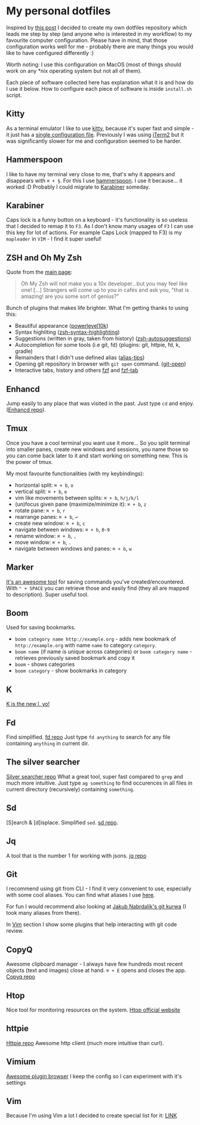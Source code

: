 # My personal dotfiles

Inspired by [this post](http://iamnotmyself.com/2020/11/10/your-terminal-and-you-dotfiles/) I decided to create my own dotfiles repository which leads me step by step (and anyone who is interested in my workflow) to my favourite computer configuration. Please have in mind, that those configuration works well for me - probably there are many things you would like to have configured differently :)

Worth noting: I use this configuration on MacOS (most of things should work on any *nix operating system but not all of them).

Each piece of software collected here has explanation what it is and how do I use it below.
How to configure each piece of software is inside `install.sh` script.
 
## Kitty
As a terminal emulator I like to use [kitty](https://sw.kovidgoyal.net/kitty/), because it's super fast and simple - it just has a [single configuration file](./kitty/kitty.conf). Previously I was using [iTerm2](https://iterm2.com/) but it was significantly slower for me and configuration seemed to be harder.

## Hammerspoon
I like to have my terminal very close to me, that's why it appears and disappears with `⌘ + §`. For this I use [hammerspoon](https://www.hammerspoon.org/). I use it because... it worked :D Probably I could migrate to [Karabiner](https://github.com/pqrs-org/Karabiner-Elements) someday. 

## Karabiner
Caps lock is a funny button on a keyboard - it's functionality is so useless that I decided to remap it to `F3`. As I don't know many usages of `F3` I can use this key for lot of actions. For example Caps Lock (mapped to F3) is my `mapleader` in `VIM` - I find it super useful!

## ZSH and Oh My Zsh
Quote from the [main page](https://ohmyz.sh/#install):
> Oh My Zsh will not make you a 10x developer...but you may feel like one! [...] Strangers will come up to you in cafés and ask you, "that is amazing! are you some sort of genius?"

Bunch of plugins that makes life brighter.
What I'm getting thanks to using this:
- Beautiful appearance ([powerlevel10k](https://github.com/romkatv/powerlevel10k))
- Syntax highliting ([zsh-syntax-highlighting](https://github.com/zsh-users/zsh-syntax-highlighting))
- Suggestions (written in gray, taken from history) ([zsh-autosuggestions](https://github.com/zsh-users/zsh-autosuggestions))
- Autocompletion for some tools (i.e git, fd) (plugins: git, httpie, fd, k, gradle)
- Remainders that I didn't use defined alias ([alias-tips]())
- Opening git repository in browser with `git open` command. ([git-open](https://github.com/paulirish/git-open))
- Interactive tabs, history and others [fzf](https://github.com/junegunn/fzf) and [fzf-tab](https://github.com/Aloxaf/fzf-tab)

## Enhancd
Jump easily to any place that was visited in the past. Just type `cd` and enjoy. ([Enhancd repo](https://github.com/b4b4r07/enhancd)).

## Tmux
Once you have a cool terminal you want use it more... So you split terminal into smaller panes, create new windows and sessions, you name those so you can come back later to it and start working on something new. This is the power of tmux.

My most favourite functionalities (with my keybindings):
- horizontal split: `⌘ + b`, `o` 
- vertical split: `⌘ + b`, `e` 
- vim like movements between splits: `⌘ + b`, `h/j/k/l`
- (un)focus given pane (maximize/minimize it): `⌘ + b`, `z`
- rotate pane: `⌘ + b`, `r`
- rearrange panes: `⌘ + b`, `↩`
- create new window: `⌘ + b`, `c`
- navigate between windows: `⌘ + b`, `0-9`
- rename window: `⌘ + b`, `,`
- move window: `⌘ + b`, `.`
- navigate between windows and panes: `⌘ + b`, `w`

## Marker
[It's an awesome tool](https://github.com/pindexis/marker) for saving commands you've created/encountered. With `⌃ + SPACE` you can retrieve those and easily find (they all are mapped to description). Super useful tool.

## Boom
Used for saving bookmarks.
- `boom category name http://example.org` - adds new bookmark of `http://example.org` with name `name` to category `category`.
- `boom name` (if name is unique across categories) or `boom category name` - retrieves previously saved bookmark and copy it
- `boom` - shows categories
- `boom category` - show bookmarks in category

## K
[K is the new l, yo!](https://github.com/supercrabtree/k)

## Fd
Find simplified. [fd repo](https://github.com/sharkdp/fd)
Just type `fd anything` to search for any file containing `anything` in current dir.

## The silver searcher
[Silver searcher repo](https://github.com/ggreer/the_silver_searcher)
What a great tool, super fast compared to `grep` and much more intuitive. Just type `ag something` to find occurences in all files in current directory (recursively) containing `something`.

## Sd
[S]earch & [d]isplace.
Simplified `sed`. [sd repo](https://github.com/chmln/sd).

## Jq
A tool that is the number 1 for working with jsons. [jq repo](https://github.com/stedolan/jq)

## Git
I recommend using git from CLI - I find it very convenient to use, especially with some cool aliases. You can find what aliases I use [here](./git).

For fun I would recommend also looking at [Jakub Nabrdalik's git kurwa](https://github.com/jakubnabrdalik/gitkurwa) (I took many aliases from there).

In [Vim](#Vim) section I show some plugins that help interacting with git code review.

## CopyQ
Awesome clipboard manager - I always have few hundreds most recent objects (text and images) close at hand. `⌘ + E` opens and closes the app.
[Copyq repo](https://github.com/hluk/CopyQ)

## Htop
Nice tool for monitoring resources on the system.
[Htop official website](https://htop.dev/)

## httpie
[Httpie repo](https://github.com/httpie/httpie)
Awesome http client (much more intuitive than curl).

## Vimium
[Awesome plugin browser](https://github.com/philc/vimium)
I keep the config so I can experiment with it's settings

## Vim
Because I'm using Vim a lot I decided to create special list for it: [LINK](./vim/README.md)
